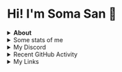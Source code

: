 <div>
<h1 >Hi! I'm Soma San 👋 </h1>
</div>
<details>
<summary><b> About </b></summary>

I love programming i am studying (c / c ++, java, javascript, html, css, python)  

</details>
<details>
<summary>  Some stats of me </summary>

![](https://github-readme-stats.vercel.app/api?username=SomaSan2005&show_icons=true&theme=highcontrast) 

![](https://github-readme-stats.vercel.app/api/top-langs/?username=SomaSan2005&layout=compact&theme=highcontrast)


</details>
<details>

<summary>  My Discord </summary>

[![Discord Presence](https://lanyard.cnrad.dev/api/711880426666590261)](https://discord.com/users/711880426666590261)

</details>

<details>
<summary> Recent GitHub Activity  </summary>

<br />
<a href="https://github.com/SomaSan2005"><img src="https://activity-graph.herokuapp.com/graph?username=SomaSan2005&custom_title=SomaSan2005's%20Contribution%20Graph&theme=react-dark" /></a>
<br />

</details>

<details>

<summary> My Links  </summary>

<a href="mailto:ruslanm0502@gmail.com/"><img src="https://img.shields.io/badge/Gmail-contact me-e06c75?style=flat&logo=gmail" /></a>
<a href="https://youtube.com/channel/UC5z2H6fsaYyjvPjRuqsfnKA"><img src="https://img.shields.io/badge/YouTube-SomaSan-dcdfe4?style=flat&logo=youtube"/></a>
<a href="https://t.me/Ruslancikkk"><img src="https://img.shields.io/badge/Telegram-contact%20me-03a9fc?style=flat&logo=telegram" /></a>
<a href="https://somasan2005.github.io/RuslanJunior2005.github.io"><img src="https://img.shields.io/badge/Mywebsite-Visit%20My%20Website-FFFFFF?style=flat" />

</details>










